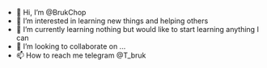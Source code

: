 - 👋 Hi, I’m @BrukChop
- 👀 I’m interested in learning new things and helping others
- 🌱 I’m currently learning nothing but would like to start learning anything I can
- 💞️ I’m looking to collaborate on ...
- 📫 How to reach me telegram @T_bruk

<!---
BrukChop/BrukChop is a ✨ special ✨ repository because its `README.md` (this file) appears on your GitHub profile.
You can click the Preview link to take a look at your changes.
--->
